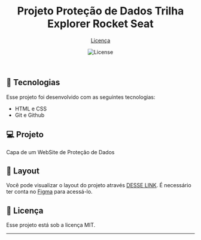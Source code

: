 <h1 align="center"> Projeto Proteção de Dados Trilha Explorer Rocket Seat </h1>

<p align="center">

</p>

<p align="center">
  <a href="#memo-licença">Licença</a>
</p>

<p align="center">
  <img alt="License" src="https://img.shields.io/static/v1?label=license&message=MIT&color=49AA26&labelColor=000000">
</p>

<br>



## 🚀 Tecnologias

Esse projeto foi desenvolvido com as seguintes tecnologias:

- HTML e CSS
- Git e Github


## 💻 Projeto

Capa de um WebSite de Proteção de Dados

## 🔖 Layout

Você pode visualizar o layout do projeto através [DESSE LINK](https://www.figma.com/file/y2REtrEvWK5PKd1jzRuO6L/Explorer-(Copy)?node-id=16%3A106). É necessário ter conta no [Figma](https://figma.com) para acessá-lo.

## :memo: Licença

Esse projeto está sob a licença MIT.

---